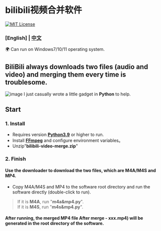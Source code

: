 # bilibili视频合并软件
[![MIT License](https://img.shields.io/badge/license-MIT-blue.svg?style=flat)](http://choosealicense.com/licenses/mit/)

### [English] | [中文](README-CN.md)

🌍 Can run on Windows7/10/11 operating system.

## BiliBili always downloads two files (audio and video) and merging them every time is troublesome.
![image](https://github.com/YF-Eternal/bilibili-video-merge/assets/97782472/703c7800-3c77-49d6-9696-3e3b06ae266d)
I just casually wrote a little gadget in **Python** to help.

## Start
### 1. Install
* Requires version **[Python3.9](https://python.org/downloads/)** or higher to run.
* Install **[FFmpeg](https://ffmpeg.org/download.html#get-packages)** and configure environment variables。
* Unzip"**bilibili-video-merge.zip**"

### 2. Finish
#### Use the downloader to download the two files, which are M4A/M4S and MP4.
* Copy M4A/M4S and MP4 to the software root directory and run the software directly (double-click to run).
> If it is **M4A**, run "**m4a&mp4.py**".  
> If it is **M4S**, run "**m4s&mp4.py**".
#### After running, the merged MP4 file After merge - xxx.mp4) will be generated in the root directory of the software.
